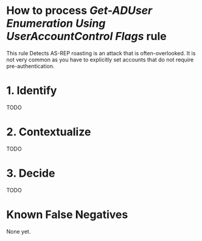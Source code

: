 # How to process *Get-ADUser Enumeration Using UserAccountControl Flags* rule
This rule Detects AS-REP roasting is an attack that is often-overlooked. It is not very common as you have to explicitly set accounts that do not require pre-authentication.

# 1. Identify
TODO

# 2. Contextualize
TODO

# 3. Decide
TODO

# Known False Negatives
None yet.
